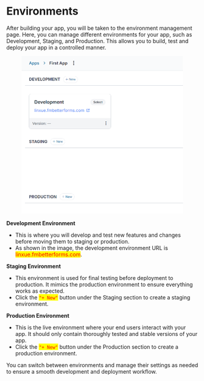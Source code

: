 # Environments

After building your app, you will be taken to the environment management page. Here, you can manage different environments for your app, such as Development, Staging, and Production. This allows you to build,  test and deploy your app in a controlled manner.

<figure><img src="../../../.gitbook/assets/image (1).png" alt=""><figcaption></figcaption></figure>

**Development Environment**

* This is where you will develop and test new features and changes before moving them to staging or production.
* As shown in the image, the development environment URL is <mark style="color:red;">linxue.fmbetterforms.com</mark>.

**Staging Environment**

* This environment is used for final testing before deployment to production. It mimics the production environment to ensure everything works as expected.
* Click the <mark style="color:red;">`"+ New"`</mark> button under the Staging section to create a staging environment.

**Production Environment**

* This is the live environment where your end users interact with your app. It should only contain thoroughly tested and stable versions of your app.
* Click the <mark style="color:red;">`"+ New"`</mark> button under the Production section to create a production environment.

You can switch between environments and manage their settings as needed to ensure a smooth development and deployment workflow.
